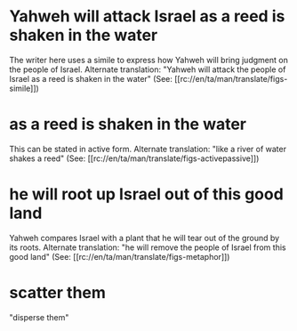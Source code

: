 # Yahweh will attack Israel as a reed is shaken in the water

The writer here uses a simile to express how Yahweh will bring judgment on the people of Israel. Alternate translation: "Yahweh will attack the people of Israel as a reed is shaken in the water" (See: [[rc://en/ta/man/translate/figs-simile]])

# as a reed is shaken in the water

This can be stated in active form. Alternate translation: "like a river of water shakes a reed" (See: [[rc://en/ta/man/translate/figs-activepassive]])

# he will root up Israel out of this good land

Yahweh compares Israel with a plant that he will tear out of the ground by its roots. Alternate translation: "he will remove the people of Israel from this good land" (See: [[rc://en/ta/man/translate/figs-metaphor]])

# scatter them

"disperse them"

